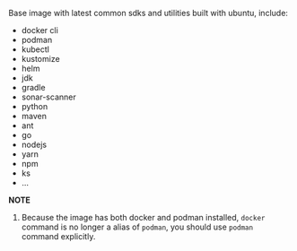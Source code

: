 Base image with latest common sdks and utilities built with ubuntu, include:
- docker cli
- podman
- kubectl
- kustomize
- helm
- jdk
- gradle
- sonar-scanner
- python
- maven
- ant
- go
- nodejs
- yarn
- npm
- ks
- ...

**NOTE**
1. Because the image has both docker and podman installed, `docker` command is no longer a alias of `podman`, you should use `podman` command explicitly.

